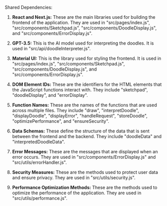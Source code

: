 Shared Dependencies:

1. **React and Next.js:** These are the main libraries used for building the frontend of the application. They are used in "src/pages/index.js", "src/components/Sketchpad.js", "src/components/DoodleDisplay.js", and "src/components/ErrorDisplay.js".

2. **GPT-3.5:** This is the AI model used for interpreting the doodles. It is used in "src/api/doodleInterpreter.js".

3. **Material UI:** This is the library used for styling the frontend. It is used in "src/pages/index.js", "src/components/Sketchpad.js", "src/components/DoodleDisplay.js", and "src/components/ErrorDisplay.js".

4. **DOM Element IDs:** These are the identifiers for the HTML elements that the JavaScript functions interact with. They include "sketchpad", "doodleDisplay", and "errorDisplay".

5. **Function Names:** These are the names of the functions that are used across multiple files. They include "draw", "interpretDoodle", "displayDoodle", "displayError", "handleRequest", "storeDoodle", "optimizePerformance", and "ensureSecurity".

6. **Data Schemas:** These define the structure of the data that is sent between the frontend and the backend. They include "doodleData" and "interpretedDoodleData".

7. **Error Messages:** These are the messages that are displayed when an error occurs. They are used in "src/components/ErrorDisplay.js" and "src/utils/errorHandler.js".

8. **Security Measures:** These are the methods used to protect user data and ensure privacy. They are used in "src/utils/security.js".

9. **Performance Optimization Methods:** These are the methods used to optimize the performance of the application. They are used in "src/utils/performance.js".